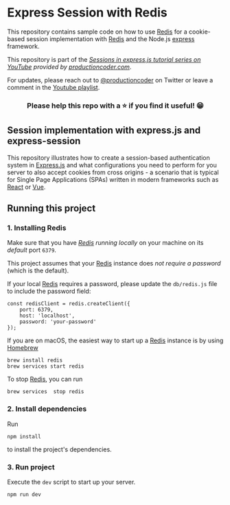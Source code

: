 # Express Session with Redis

This repository contains sample code on how to use [Redis](https://redis.io) for a cookie-based session implementation with [Redis](https://redis.io) and the Node.js [express](https://expressjs.com/) framework.

This repository is part of the *[Sessions in  express.js tutorial series on YouTube](https://www.youtube.com/playlist?list=PL1Nml43UBm6fPP7cW9pAFTdZ_9QX2mBn2) provided by [productioncoder.com](https://productioncoder.com/)*.

For updates, please reach out to [@productioncoder](https://twitter.com/productioncoder) on Twitter or leave a comment in the [Youtube playlist](https://www.youtube.com/playlist?list=PL1Nml43UBm6fPP7cW9pAFTdZ_9QX2mBn2).

<h3 align="center">Please help this repo with a ⭐️ if you find it useful! 😁</h3>

## Session implementation with express.js and express-session

This repository illustrates how to create a session-based authentication system in [Express.js](https://expressjs.com/) and what configurations you need to perform for you server to also accept cookies from cross origins - a scenario that is typical for Single Page Applications (SPAs) written in modern frameworks such as [React](https://reactjs.org/) or [Vue](https://vuejs.org/).

## Running this project

### 1. Installing Redis

Make sure that you have _[Redis](https://redis.io) running locally_ on your machine on its _default_ port `6379`.

This project assumes that your [Redis](https://redis.io) instance does _not require a password_ (which is the default).

If your local [Redis](https://redis.io) requires a password, please update the `db/redis.js` file to include the password field:

```
const redisClient = redis.createClient({
    port: 6379,
    host: 'localhost',
    password: 'your-password'
});
```

If you are on macOS, the easiest way to start up a [Redis](https://redis.io) instance is by using [Homebrew](https://brew.sh/)

```
brew install redis
brew services start redis
```

To stop [Redis](https://redis.io), you can run

```
brew services  stop redis
```

### 2. Install dependencies

Run

```
npm install
```

to install the project's dependencies.

### 3. Run project

Execute the `dev` script to start up your server.

```
npm run dev
```
